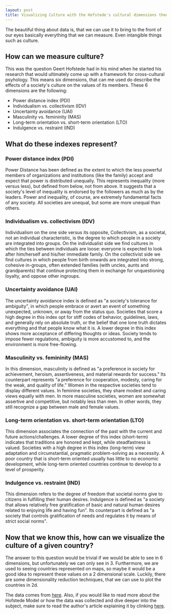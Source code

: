 ```yaml
---
layout: post
title: Visualizing Culture with the Hofstede's cultural dimensions theory
---
```


The beautiful thing about data is, that we can use it to bring to the front of our eyes basically everything that we can measure. Even intangible things such as culture.

## How can we measure culture?

This was the question Geert Hofstede had in his mind when he started his research that would ultimately come up with a framework for cross-cultural psyhology. This means six dimensions, that can me used do describe the effects of a society's culture on the values of its members.
These 6 dimensions are the following:
- Power distance index (PDI)
- Individualism vs. collectivism (IDV)
- Uncertainty avoidance (UAI)
- Masculinity vs. femininity (MAS)
- Long-term orientation vs. short-term orientation (LTO)
- Indulgence vs. restraint (IND)
  
## What do these indexes represent?
### Power distance index (PDI)
Power Distance has been defined as the extent to which the less powerful members of organizations and institutions (like the family) accept and expect that power is distributed unequally. This represents inequality (more versus less), but defined from below, not from above. It suggests that a society's level of inequality is endorsed by the followers as much as by the leaders. Power and inequality, of course, are extremely fundamental facts of any society. All societies are unequal, but some are more unequal than others.

### Individualism vs. collectivism (IDV)
Individualism on the one side versus its opposite, Collectivism, as a societal, not an individual characteristic, is the degree to which people in a society are integrated into groups. On the individualist side we find cultures in which the ties between individuals are loose: everyone is expected to look after him/herself and his/her immediate family. On the collectivist side we find cultures in which people from birth onwards are integrated into strong, cohesive in-groups, often extended families (with uncles, aunts and grandparents) that continue protecting them in exchange for unquestioning loyalty, and oppose other ingroups.

### Uncertainty avoidance (UAI)
The uncertainty avoidance index is defined as "a society's tolerance for ambiguity", in which people embrace or avert an event of something unexpected, unknown, or away from the status quo. Societies that score a high degree in this index opt for stiff codes of behavior, guidelines, laws, and generally rely on absolute truth, or the belief that one lone truth dictates everything and that people know what it is. A lower degree in this index shows more acceptance of differing thoughts or ideas. Society tends to impose fewer regulations, ambiguity is more accustomed to, and the environment is more free-flowing.

### Masculinity vs. femininity (MAS)
In this dimension, masculinity is defined as "a preference in society for achievement, heroism, assertiveness, and material rewards for success." Its counterpart represents "a preference for cooperation, modesty, caring for the weak, and quality of life." Women in the respective societies tend to display different values. In feminine societies, they share modest and caring views equally with men. In more masculine societies, women are somewhat assertive and competitive, but notably less than men. In other words, they still recognize a gap between male and female values.

### Long-term orientation vs. short-term orientation (LTO)
This dimension associates the connection of the past with the current and future actions/challenges. A lower degree of this index (short-term) indicates that traditions are honored and kept, while steadfastness is valued. Societies with a high degree in this index (long-term) view adaptation and circumstantial, pragmatic problem-solving as a necessity. A poor country that is short-term oriented usually has little to no economic development, while long-term oriented countries continue to develop to a level of prosperity.

### Indulgence vs. restraint (IND)
This dimension refers to the degree of freedom that societal norms give to citizens in fulfilling their human desires. Indulgence is defined as "a society that allows relatively free gratification of basic and natural human desires related to enjoying life and having fun". Its counterpart is defined as "a society that controls gratification of needs and regulates it by means of strict social norms".

## Now that we know this, how can we visualize the culture of a given country?
The answer to this question would be trivial if we would be able to see in 6 dimensions, but unfortunately we can only see in 3. Furthermore, we are used to seeing countries represented on maps, so maybe it would be a good idea to represent these values on a 2 dimensional scale. Luckily, there are some dimensionality reduction techniques, that we can use to plot the countries in 2d.

The data comes from [here](https://geerthofstede.com/research-and-vsm/dimension-data-matrix/). Also, if you would like to read more about the Hofstede Model or how the data was collected and dive deeper into the subject, make sure to read the author's article explaining it by clinking [here](https://scholarworks.gvsu.edu/orpc/vol2/iss1/8/).

